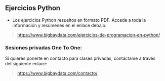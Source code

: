 ## Ejercicios Python
- Los ejercicios Python resueltos en formato PDF. Accede a toda la información y resúmenes en el enlace debajo:
> https://www.bigbaydata.com/ejercicios-de-programacion-en-python/

### Sesiones privadas One To One:
Si quieres ponerte en contacto para clases privadas, contáctame a través del siguiente enlace:
> https://www.bigbaydata.com/contacto/
